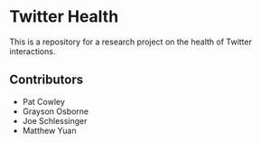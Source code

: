 # Twitter Health
This is a repository for a research project on the health of Twitter interactions.

## Contributors
- Pat Cowley
- Grayson Osborne
- Joe Schlessinger
- Matthew Yuan

